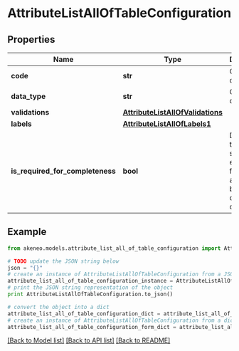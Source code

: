 # AttributeListAllOfTableConfiguration


## Properties
Name | Type | Description | Notes
------------ | ------------- | ------------- | -------------
**code** | **str** | Column code | 
**data_type** | **str** | Column data type | 
**validations** | [**AttributeListAllOfValidations**](AttributeListAllOfValidations.md) |  | [optional] 
**labels** | [**AttributeListAllOfLabels1**](AttributeListAllOfLabels1.md) |  | [optional] 
**is_required_for_completeness** | **bool** | Defines if the column should be entirely filled for the attribute to be considered complete | [optional] [default to False]

## Example

```python
from akeneo.models.attribute_list_all_of_table_configuration import AttributeListAllOfTableConfiguration

# TODO update the JSON string below
json = "{}"
# create an instance of AttributeListAllOfTableConfiguration from a JSON string
attribute_list_all_of_table_configuration_instance = AttributeListAllOfTableConfiguration.from_json(json)
# print the JSON string representation of the object
print AttributeListAllOfTableConfiguration.to_json()

# convert the object into a dict
attribute_list_all_of_table_configuration_dict = attribute_list_all_of_table_configuration_instance.to_dict()
# create an instance of AttributeListAllOfTableConfiguration from a dict
attribute_list_all_of_table_configuration_form_dict = attribute_list_all_of_table_configuration.from_dict(attribute_list_all_of_table_configuration_dict)
```
[[Back to Model list]](../README.md#documentation-for-models) [[Back to API list]](../README.md#documentation-for-api-endpoints) [[Back to README]](../README.md)


